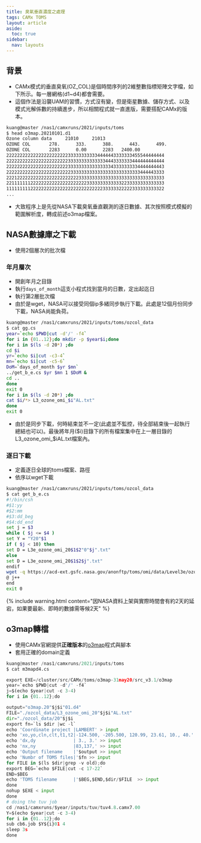 ```yaml
---
title: 臭氧垂直濃度之處理 
tags: CAMx TOMS
layout: article
aside:
  toc: true
sidebar:
  nav: layouts
---
```


## 背景
- CAMx模式的垂直臭氧(OZ_COL)是個時間序列的2維整數指標矩陣文字檔，如下所示。每一層網格(d1~d4)都會需要。
- 這個作法是沿襲UAM的習慣，方式沒有變，但是衛星數據、儲存方式、以及模式光解係數的持續進步，所以相關程式就一直進版，需要搭配CAMx的版本。

```bash
kuang@master /nas1/camxruns/2021/inputs/toms
$ head o3map.20210101.d1
Ozone column data     21010     21013
OZONE COL       278.      333.      388.      443.      499.
OZONE COL       2283      0.00      2283   2400.00
22222222222222222222222333333333334444443333333455544444444
22222222222222222222222333333333333334443333333444444444444
22222222222222222222222333333333333333343333333334444444443
22222222222222222222222233333333333333333333333333444443333
22212222222222222222222222233333333333333333333333333333333
22111111122222222222222222222233333333333332233333333333333
11111111122222222222222222222222222233333322222333333333322
...
```

- 大致程序上是先從NASA下載臭氧垂直觀測的逐日數據、其次按照模式模擬的範圍解析度，轉成前述o3map檔案。

## NASA數據庫之下載
- 使用2個層次的批次檔

### 年月層次
- 開創年月之目錄
- 執行`days_of_month`這支小程式找到當月的日數，定出起迄日
- 執行第2層批次檔
- 由於是wget，NASA可以接受同個ip多緒同步執行下載。此處是12個月份同步下載，NASA尚能負荷。

```bash
kuang@master /nas1/camxruns/2021/inputs/toms/ozcol_data
$ cat gg.cs
year=`echo $PWD|cut -d'/' -f4`
for i in {01..12};do mkdir -p $year$i;done
for i in $(ls -d 20*) ;do
cd $i
yr=`echo $i|cut -c3-4`
mn=`echo $i|cut -c5-6`
DoM=`days_of_month $yr $mn`
../get_b_e.cs $yr $mn 1 $DoM &
cd ..
done
exit 0
for i in $(ls -d 20*) ;do
cat $i/*> L3_ozone_omi_$i"AL.txt"
done
exit 0
```

- 由於是同步下載，何時結束並不一定(此處並不監控，待全部結束後一起執行總結也可以)。最後將年月($i)目錄下的所有檔案集中在上一層目錄的L3_ozone_omi_$iAL.txt檔案內。

### 逐日下載
- 定義逐日全球的toms檔案、路徑
- 依序以wget下載

```bash
kuang@master /nas1/camxruns/2021/inputs/toms/ozcol_data
$ cat get_b_e.cs
#!/bin/csh
#$1:yy
#$2:mm
#$3:dd_beg
#$4:dd_end
set j = $3
while ( $j <= $4 )
set Y = "Y20"$1
if ( $j < 10) then
set D = L3e_ozone_omi_20$1$2"0"$j".txt"
else
set D = L3e_ozone_omi_20$1$2$j".txt"
endif
wget -q https://acd-ext.gsfc.nasa.gov/anonftp/toms/omi/data/Level3e/ozone/$Y/$D
@ j++
end
exit 0
```

{% include warning.html content="因NASA資料上架與實際時間會有約2天的延宕，如果要最新、即時的數據需等候2天" %}

## o3map轉檔
- 使用CAMx官網提供**正確版本**的[o3map][o3map]程式與腳本
- 套用正確的domain定義

```python
kuang@master /nas1/camxruns/2021/inputs/toms
$ cat m3mapd4.cs

export EXE=/cluster/src/CAMx/toms/o3map-31may20/src_v3.1/o3map
year=`echo $PWD|cut -d'/' -f4`
j=$(echo $year|cut -c 3-4)
for i in {01..12};do

output="o3map.20"$j$i"01.d4"
FILE="./ozcol_data/L3_ozone_omi_20"$j$i"AL.txt"
dir="./ozcol_data/20"$j$i
export fn=`ls $dir |wc -l`
echo 'Coordinate project |LAMBERT' > input
echo 'xo,yo,cln,clt,t1,t2|-124.500, -205.500, 120.99, 23.61, 10., 40.' >> input
echo 'dx,dy              | 3., 3.' >> input
echo 'nx,ny              |83,137,' >> input
echo 'Output filename    |'$output >> input
echo 'Numbr of TOMS files|'$fn >> input
for FILE in $(ls $dir|grep -v old);do
export BEG=`echo $FILE|cut -c 17-22`
END=$BEG
echo 'TOMS filename      |'$BEG,$END,$dir/$FILE  >> input
done
nohup $EXE < input
done
# doing the tuv job
cd /nas1/camxruns/$year/inputs/tuv/tuv4.8.camx7.00
Y=$(echo $year|cut -c 3-4)
for i in {01..12};do
sub cb6.job $Y${i}01 4
sleep 3s
done

```

[o3map]: <https://camx-wp.azurewebsites.net/getmedia/o3map.31may20.tgz> "O3MAP prepares ozone column input files for TUV4.8 and CAMx v7+.  See the README file and sample job script in the archive for usage.  Updated 31 May 2020 for CAMx v7: output ozone column in full Dobson Units, allow more flexibility in input ozone column resolution, and fix a bug related to CAMx domains crossing the International Date Line (+/- 180 degrees).  Download ozone column data (lat/lon grid) in TXT format at https://acd-ext.gsfc.nasa.gov/anonftp/toms/omi/data/Level3e/ozone/ or https://acd-ext.gsfc.nasa.gov/anonftp/toms/omps_tc/data/ozone/."